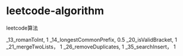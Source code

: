 # leetcode-algorithm

leetcode算法

_13_romanToInt, 1
_14_longestCommonPrefix, 0.5
_20_isValidBracket, 1
_21_mergeTwoLists， 1
_26_removeDuplicates, 1
_35_searchInsert， 1












